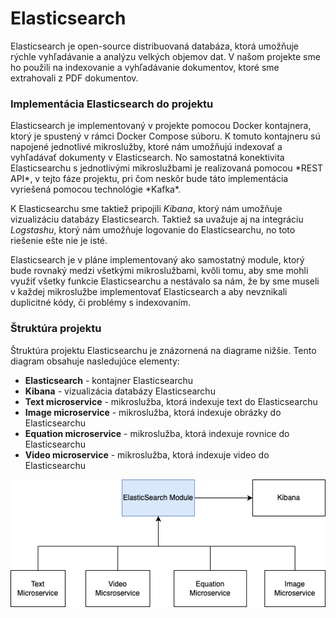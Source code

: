 # Elasticsearch
<div style={{ textAlign: 'justify' }}>
   Elasticsearch je open-source distribuovaná databáza, ktorá umožňuje rýchle vyhľadávanie a analýzu velkých objemov dat. V našom projekte sme ho použili na indexovanie a vyhľadávanie dokumentov, ktoré sme extrahovali z PDF dokumentov. 
</div>

### Implementácia Elasticsearch do projektu

<div style={{ textAlign: 'justify' }}>
Elasticsearch je implementovaný v projekte pomocou Docker kontajnera, ktorý je spustený v rámci Docker Compose súboru. K tomuto kontajneru sú napojené jednotlivé mikroslužby, ktoré nám umožňujú indexovať a vyhľadávať dokumenty v Elasticsearch. No samostatná konektivita Elasticsearchu s jednotlivými mikroslužbami je realizovaná pomocou *REST API*, v tejto fáze projektu, pri čom neskôr bude táto implementácia vyriešená pomocou technológie *Kafka*.

<br>

K Elasticsearchu sme taktiež pripojili *Kibana*, ktorý nám umožňuje vizualizáciu databázy Elasticsearch. Taktiež sa uvažuje aj na integráciu *Logstashu*, ktorý nám umožňuje logovanie do Elasticsearchu, no toto riešenie ešte nie je isté.


Elasticsearch je v pláne implementovaný ako samostatný module, ktorý bude rovnaký medzi všetkými mikroslužbami, kvôli tomu, aby sme mohli využiť všetky funkcie Elasticsearchu a nestávalo sa nám, že by sme museli v každej mikroslužbe implementovať Elasticsearch a aby nevznikali duplicitné kódy, či problémy s indexovaním.
</div>

### Štruktúra projektu

<div style={{ textAlign: 'justify' }}>
    Štruktúra projektu Elasticsearchu je znázornená na diagrame nižšie. Tento diagram obsahuje nasledujúce elementy:

- **Elasticsearch** - kontajner Elasticsearchu
- **Kibana** - vizualizácia databázy Elasticsearchu
- **Text microservice** - mikroslužba, ktorá indexuje text do Elasticsearchu
- **Image microservice** - mikroslužba, ktorá indexuje obrázky do Elasticsearchu
- **Equation microservice** - mikroslužba, ktorá indexuje rovnice do Elasticsearchu
- **Video microservice** - mikroslužba, ktorá indexuje video do Elasticsearchu
</div>

![ilustration-image](/img/ai_doc/elastic_diagram.png)

